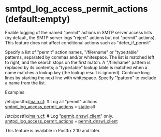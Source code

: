 # smtpd_log_access_permit_actions (default:empty) 

 Enable logging of the named "permit" actions in SMTP server
access lists (by default, the SMTP server logs "reject" actions but
not "permit" actions).  This feature does not affect conditional
actions such as "defer_if_permit". 

 Specify a list of "permit" action names, "/file/name" or
"type:table" patterns, separated by commas and/or whitespace. The
list is matched left to right, and the search stops on the first
match. A "/file/name" pattern is replaced by its contents; a
"type:table" lookup table is matched when a name matches a lookup
key (the lookup result is ignored).  Continue long lines by starting
the next line with whitespace. Specify "!pattern" to exclude a name
from the list. 

 Examples: 


/etc/postfix/<a href="postconf.5.html">main.cf</a>:
    # Log all "permit" actions.
    <a href="postconf.5.html#smtpd_log_access_permit_actions">smtpd_log_access_permit_actions</a> = <a href="DATABASE_README.html#types">static</a>:all



/etc/postfix/<a href="postconf.5.html">main.cf</a>:
    # Log "<a href="postconf.5.html#permit_dnswl_client">permit_dnswl_client</a>" only.
    <a href="postconf.5.html#smtpd_log_access_permit_actions">smtpd_log_access_permit_actions</a> = <a href="postconf.5.html#permit_dnswl_client">permit_dnswl_client</a>


 This feature is available in Postfix 2.10 and later.  


